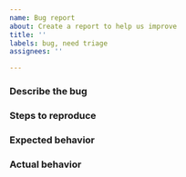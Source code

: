 ```yaml
---
name: Bug report
about: Create a report to help us improve
title: ''
labels: bug, need triage
assignees: ''

---
```


### Describe the bug

### Steps to reproduce

<!--
  Try to write a sequence of steps that anybody can repeat to see the issue.
-->

### Expected behavior

<!--
  How did you expect the tool to behave?
  It’s fine if you’re not sure your understanding is correct.
  Just write down what you thought would happen.
-->

### Actual behavior

<!--
  Did something go wrong?
  Is something broken, or not behaving as you expected?
  Please attach screenshots if possible! They are extremely helpful for diagnosing issues.
-->
